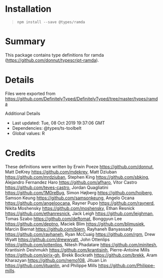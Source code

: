 # Installation
> `npm install --save @types/ramda`

# Summary
This package contains type definitions for ramda (https://github.com/donnut/typescript-ramda).

# Details
Files were exported from https://github.com/DefinitelyTyped/DefinitelyTyped/tree/master/types/ramda

Additional Details
 * Last updated: Tue, 08 Oct 2019 19:37:06 GMT
 * Dependencies: @types/ts-toolbelt
 * Global values: R

# Credits
These definitions were written by Erwin Poeze <https://github.com/donnut>, Matt DeKrey <https://github.com/mdekrey>, Matt Dziuban <https://github.com/mrdziuban>, Stephen King <https://github.com/sbking>, Alejandro Fernandez Haro <https://github.com/afharo>, Vítor Castro <https://github.com/teves-castro>, Jordan Quagliatini <https://github.com/1M0reBug>, Simon Højberg <https://github.com/hojberg>, Samson Keung <https://github.com/samsonkeung>, Angelo Ocana <https://github.com/angeloocana>, Rayner Pupo <https://github.com/raynerd>, Nikita Moshensky <https://github.com/moshensky>, Ethan Resnick <https://github.com/ethanresnick>, Jack Leigh <https://github.com/leighman>, Tomas Szabo <https://github.com/deftomat>, Bonggyun Lee <https://github.com/deptno>, Maciek Blim <https://github.com/blimusiek>, Marcin Biernat <https://github.com/biern>, Rayhaneh Banyassady <https://github.com/rayhaneh>, Ryan McCuaig <https://github.com/rgm>, Drew Wyatt <https://github.com/drewwyatt>, John Ottenlips <https://github.com/jottenlips>, Nitesh Phadatare <https://github.com/minitesh>, Krantisinh Deshmukh <https://github.com/krantisinh>, Pierre-Antoine Mills <https://github.com/pirix-gh>, Brekk Bockrath <https://github.com/brekk>, Aram Kharazyan <https://github.com/nemo108>, Jituan Lin <https://github.com/jituanlin>, and Philippe Mills <https://github.com/Philippe-mills>.
